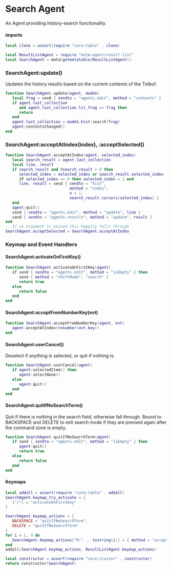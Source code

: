 # Search Agent

  An Agent providing history\-search functionality\.


#### imports

```lua
local clone = assert(require "core:table" . clone)
```


```lua
local ResultListAgent = require "helm:agent/result-list"
local SearchAgent = meta(getmetatable(ResultListAgent))
```


### SearchAgent:update\(\)

Updates the history results based on the current contents of the Txtbuf\.

```lua
function SearchAgent.update(agent, modeS)
   local frag = send { sendto = "agents.edit", method = "contents" }
   if agent.last_collection
      and agent.last_collection.lit_frag == frag then
      return
   end
   agent.last_collection = modeS.hist:search(frag)
   agent:contentsChanged()
end
```


### SearchAgent:acceptAtIndex\(index\), :acceptSelected\(\)

```lua
function SearchAgent.acceptAtIndex(agent, selected_index)
   local search_result = agent.last_collection
   local line, result
   if search_result and #search_result > 0 then
      selected_index = selected_index or search_result.selected_index
      if selected_index == 0 then selected_index = 1 end
      line, result = send { sendto = "hist",
                            method = "index",
                            n = 1,
                            search_result.cursors[selected_index] }
   end
   agent:quit()
   send { sendto = "agents.edit", method = "update", line }
   send { sendto = "agents.results", method = "update", result }
end
-- If no argument is passed this happily falls through
SearchAgent.acceptSelected = SearchAgent.acceptAtIndex
```


### Keymap and Event Handlers


#### SearchAgent:activateOnFirstKey\(\)

```lua
function SearchAgent.activateOnFirstKey(agent)
   if send { sendto = "agents.edit", method = "isEmpty" } then
      send { method = "shiftMode", "search" }
      return true
   else
      return false
   end
end
```


#### SearchAgent:acceptFromNumberKey\(evt\)

```lua
function SearchAgent.acceptFromNumberKey(agent, evt)
   agent:acceptAtIndex(tonumber(evt.key))
end
```


#### SearchAgent:userCancel\(\)

Deselect if anything is selected, or quit if nothing is\.

```lua
function SearchAgent.userCancel(agent)
   if agent:selectedItem() then
      agent:selectNone()
   else
      agent:quit()
   end
end
```


#### SearchAgent:quitIfNoSearchTerm\(\)

Quit if there is nothing in the search field, otherwise fall through\. Bound to
BACKSPACE and DELETE to exit search mode if they are pressed again after the
command zone is empty\.

```lua
function SearchAgent.quitIfNoSearchTerm(agent)
   if send { sendto = "agents.edit", method = "isEmpty" } then
      agent:quit()
      return true
   else
      return false
   end
end
```


#### Keymaps

```lua
local addall = assert(require "core:table" . addall)
SearchAgent.keymap_try_activate = {
   ["/"] = "activateOnFirstKey"
}

SearchAgent.keymap_actions = {
   BACKSPACE = "quitIfNoSearchTerm",
   DELETE = "quitIfNoSearchTerm"
}
for i = 1, 9 do
   SearchAgent.keymap_actions["M-" .. tostring(i)] = { method = "acceptFromNumberKey", n = 1 }
end
addall(SearchAgent.keymap_actions, ResultListAgent.keymap_actions)
```

```lua
local constructor = assert(require "core:cluster" . constructor)
return constructor(SearchAgent)
```
